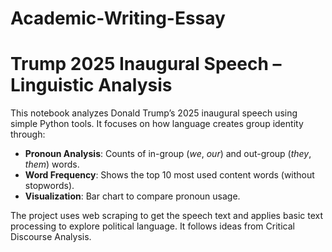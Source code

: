 # Academic-Writing-Essay
# Trump 2025 Inaugural Speech – Linguistic Analysis

This notebook analyzes Donald Trump’s 2025 inaugural speech using simple Python tools. It focuses on how language creates group identity through:

- **Pronoun Analysis**: Counts of in-group (*we*, *our*) and out-group (*they*, *them*) words.
- **Word Frequency**: Shows the top 10 most used content words (without stopwords).
- **Visualization**: Bar chart to compare pronoun usage.

The project uses web scraping to get the speech text and applies basic text processing to explore political language. It follows ideas from Critical Discourse Analysis.
